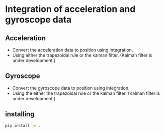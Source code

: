 # Integration of acceleration and gyroscope data


## Acceleration

- Convert the acceleration data to position using integration.
- Using either the trapezoidal rule or the kalman filter. (Kalman filter is under development.)


## Gyroscope
- Convert the gyroscope data to position using integration.
- Using the either the trapezoidal rule or the kalman filter. (Kalman filter is under development.)


## installing
```bash
pip install -e .
```







